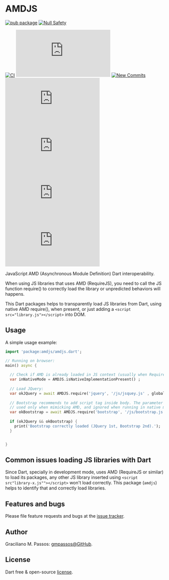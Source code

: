 # AMDJS

[![pub package](https://img.shields.io/pub/v/amdjs.svg?logo=dart&logoColor=00b9fc)](https://pub.dartlang.org/packages/amdjs)
[![Null Safety](https://img.shields.io/badge/null-safety-brightgreen)](https://dart.dev/null-safety)

[![CI](https://img.shields.io/github/workflow/status/gmpassos/amdjs.dart/Dart%20CI/master?logo=github-actions&logoColor=white)](https://github.com/gmpassos/amdjs.dart/actions)
[![GitHub Tag](https://img.shields.io/github/v/tag/gmpassos/amdjs.dart?logo=git&logoColor=white)](https://github.com/gmpassos/amdjs.dart/releases)
[![New Commits](https://img.shields.io/github/commits-since/gmpassos/amdjs.dart/latest?logo=git&logoColor=white)](https://github.com/gmpassos/amdjs.dart/network)
[![Last Commits](https://img.shields.io/github/last-commit/gmpassos/amdjs.dart?logo=git&logoColor=white)](https://github.com/gmpassos/amdjs.dart/commits/master)
[![Pull Requests](https://img.shields.io/github/issues-pr/gmpassos/amdjs.dart?logo=github&logoColor=white)](https://github.com/gmpassos/amdjs.dart/pulls)
[![Code size](https://img.shields.io/github/languages/code-size/gmpassos/amdjs.dart?logo=github&logoColor=white)](https://github.com/gmpassos/amdjs.dart)
[![License](https://img.shields.io/github/license/gmpassos/amdjs.dart?logo=open-source-initiative&logoColor=green)](https://github.com/gmpassos/amdjs.dart/blob/master/LICENSE)


JavaScript AMD (Asynchronous Module Definition) Dart interoperability.  

When using JS libraries that uses AMD (RequireJS), you need to call the JS function require() to correctly load
the library or unpredicted behaviors will happens.

This Dart packages helps to transparently load JS libraries from Dart, using native AMD require(), when present, or just adding
a `<script src="library.js"></script>` into DOM.

## Usage

A simple usage example:

```dart
import 'package:amdjs/amdjs.dart';

// Running on browser:
main() async {
 
  // Check if AMD is already loaded in JS context (usually when RequireJS is already loaded in DOM):
  var inNativeMode = AMDJS.isNativeImplementationPresent() ;
 
  // Load JQuery:
  var okJQuery = await AMDJS.require('jquery', '/js/jsquey.js' , globalJSVariableName: 'jquery') ;
 
  // Bootstrap recommends to add script tag inside body. The parameter `addScriptTagInsideBody` will be
  // used only when mimicking AMD, and ignored when running in native mode:
  var okBootstrap = await AMDJS.require('bootstrap', '/js/bootstrap.js', addScriptTagInsideBody: true) ;
  
  if (okJQuery && okBootstrap) {
    print('Bootstrap correctly loaded (JQuery 1st, Bootstrap 2nd).');
  }


}
```

## Common issues loading JS libraries with Dart

Since Dart, specially in development mode, uses AMD (RequireJS or similar) to load its packages,
any other JS library inserted using `<script src"library-x.js""></script>` won't load correctly. This
package (`amdjs`) helps to identify that and correctly load libraries.

## Features and bugs

Please file feature requests and bugs at the [issue tracker][tracker].

[tracker]: https://github.com/gmpassos/amdjs.dart/issues

## Author

Graciliano M. Passos: [gmpassos@GitHub][github].

[github]: https://github.com/gmpassos

## License

Dart free & open-source [license](https://github.com/dart-lang/stagehand/blob/master/LICENSE).
